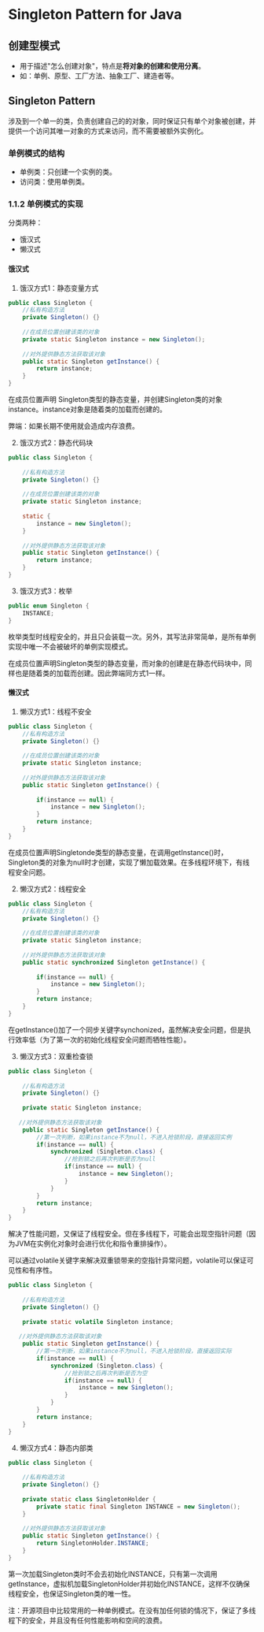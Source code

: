 # Singleton Pattern for Java


## 创建型模式

- 用于描述"怎么创建对象"，特点是**将对象的创建和使用分离**。
- 如：单例、原型、工厂方法、抽象工厂、建造者等。

## Singleton Pattern

涉及到一个单一的类，负责创建自己的的对象，同时保证只有单个对象被创建，并提供一个访问其唯一对象的方式来访问，而不需要被额外实例化。

### 单例模式的结构

- 单例类：只创建一个实例的类。
- 访问类：使用单例类。

### 1.1.2 单例模式的实现

分类两种：

- 饿汉式
- 懒汉式

#### 饿汉式

1. 饿汉方式1：静态变量方式

```java
public class Singleton {
    //私有构造方法
    private Singleton() {}
​
    //在成员位置创建该类的对象
    private static Singleton instance = new Singleton();
​
    //对外提供静态方法获取该对象
    public static Singleton getInstance() {
        return instance;
    }
}
```

在成员位置声明 Singleton类型的静态变量，并创建Singleton类的对象instance。instance对象是随着类的加载而创建的。

弊端：如果长期不使用就会造成内存浪费。

2. 饿汉方式2：静态代码块

```java
public class Singleton {
​
    //私有构造方法
    private Singleton() {}
​
    //在成员位置创建该类的对象
    private static Singleton instance;
​
    static {
        instance = new Singleton();
    }
​
    //对外提供静态方法获取该对象
    public static Singleton getInstance() {
        return instance;
    }
}
```

3. 饿汉方式3：枚举

```java
public enum Singleton {
    INSTANCE;
}
```

枚举类型时线程安全的，并且只会装载一次。另外，其写法非常简单，是所有单例实现中唯一不会被破坏的单例实现模式。

在成员位置声明Singleton类型的静态变量，而对象的创建是在静态代码块中，同样也是随着类的加载而创建。因此弊端同方式1一样。

#### 懒汉式

1. 懒汉方式1：线程不安全

```java
public class Singleton {
    //私有构造方法
    private Singleton() {}
​
    //在成员位置创建该类的对象
    private static Singleton instance;
​
    //对外提供静态方法获取该对象
    public static Singleton getInstance() {
​
        if(instance == null) {
            instance = new Singleton();
        }
        return instance;
    }
}
```

在成员位置声明Singletonde类型的静态变量，在调用getInstance()时，Singleton类的对象为null时才创建，实现了懒加载效果。在多线程环境下，有线程安全问题。

2. 懒汉方式2：线程安全

```java
public class Singleton {
    //私有构造方法
    private Singleton() {}
​
    //在成员位置创建该类的对象
    private static Singleton instance;
​
    //对外提供静态方法获取该对象
    public static synchronized Singleton getInstance() {
​
        if(instance == null) {
            instance = new Singleton();
        }
        return instance;
    }
}
```

在getInstance()加了一个同步关键字synchonized，虽然解决安全问题，但是执行效率低（为了第一次的初始化线程安全问题而牺牲性能）。

3. 懒汉方式3：双重检查锁

```java
public class Singleton { 
​
    //私有构造方法
    private Singleton() {}
​
    private static Singleton instance;
​
   //对外提供静态方法获取该对象
    public static Singleton getInstance() {
        //第一次判断，如果instance不为null，不进入抢锁阶段，直接返回实例
        if(instance == null) {
            synchronized (Singleton.class) {
                //抢到锁之后再次判断是否为null
                if(instance == null) {
                    instance = new Singleton();
                }
            }
        }
        return instance;
    }
}
```

解决了性能问题，又保证了线程安全。但在多线程下，可能会出现空指针问题（因为JVM在实例化对象时会进行优化和指令重排操作）。

可以通过volatile关键字来解决双重锁带来的空指针异常问题，volatile可以保证可见性和有序性。

```java
public class Singleton {
​
    //私有构造方法
    private Singleton() {}
​
    private static volatile Singleton instance;
​
   //对外提供静态方法获取该对象
    public static Singleton getInstance() {
        //第一次判断，如果instance不为null，不进入抢锁阶段，直接返回实际
        if(instance == null) {
            synchronized (Singleton.class) {
                //抢到锁之后再次判断是否为空
                if(instance == null) {
                    instance = new Singleton();
                }
            }
        }
        return instance;
    }
}
```

4. 懒汉方式4：静态内部类

```java
public class Singleton {
​
    //私有构造方法
    private Singleton() {}
​
    private static class SingletonHolder {
        private static final Singleton INSTANCE = new Singleton();
    }
​
    //对外提供静态方法获取该对象
    public static Singleton getInstance() {
        return SingletonHolder.INSTANCE;
    }
}
```

第一次加载Singleton类时不会去初始化INSTANCE，只有第一次调用getInstance，虚拟机加载SingletonHolder并初始化INSTANCE，这样不仅确保线程安全，也保证Singleton类的唯一性。

注：开源项目中比较常用的一种单例模式。在没有加任何锁的情况下，保证了多线程下的安全，并且没有任何性能影响和空间的浪费。

